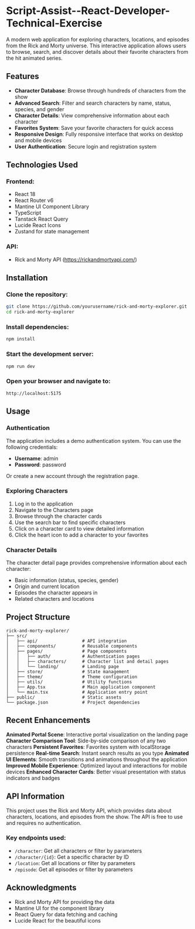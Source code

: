 # Script-Assist--React-Developer-Technical-Exercise

A modern web application for exploring characters, locations, and episodes from the Rick and Morty universe. This interactive application allows users to browse, search, and discover details about their favorite characters from the hit animated series.

## Features

- **Character Database**: Browse through hundreds of characters from the show
- **Advanced Search**: Filter and search characters by name, status, species, and gender
- **Character Details**: View comprehensive information about each character
- **Favorites System**: Save your favorite characters for quick access
- **Responsive Design**: Fully responsive interface that works on desktop and mobile devices
- **User Authentication**: Secure login and registration system

## Technologies Used

### Frontend:

- React 18
- React Router v6
- Mantine UI Component Library
- TypeScript
- Tanstack React Query
- Lucide React Icons
- Zustand for state management

### API:

- Rick and Morty API (https://rickandmortyapi.com/)

## Installation

### Clone the repository:

```bash
git clone https://github.com/yourusername/rick-and-morty-explorer.git
cd rick-and-morty-explorer
```

### Install dependencies:

```bash
npm install
```

### Start the development server:

```bash
npm run dev
```

### Open your browser and navigate to:

```
http://localhost:5175
```

## Usage

### Authentication

The application includes a demo authentication system. You can use the following credentials:

- **Username**: admin
- **Password**: password

Or create a new account through the registration page.

### Exploring Characters

1. Log in to the application
2. Navigate to the Characters page
3. Browse through the character cards
4. Use the search bar to find specific characters
5. Click on a character card to view detailed information
6. Click the heart icon to add a character to your favorites

### Character Details

The character detail page provides comprehensive information about each character:

- Basic information (status, species, gender)
- Origin and current location
- Episodes the character appears in
- Related characters and locations

## Project Structure

```
rick-and-morty-explorer/
├── src/
│   ├── api/                 # API integration
│   ├── components/          # Reusable components
│   ├── pages/               # Page components
│   │   ├── auth/            # Authentication pages
│   │   ├── characters/      # Character list and detail pages
│   │   └── landing/         # Landing page
│   ├── store/               # State management
│   ├── theme/               # Theme configuration
│   ├── utils/               # Utility functions
│   ├── App.tsx              # Main application component
│   └── main.tsx             # Application entry point
├── public/                  # Static assets
└── package.json             # Project dependencies
```
## Recent Enhancements
**Animated Portal Scene**: Interactive portal visualization on the landing page
**Character Comparison Tool**: Side-by-side comparison of any two characters
**Persistent Favorites**: Favorites system with localStorage persistence
**Real-time Search**: Instant search results as you type
**Animated UI Elements**: Smooth transitions and animations throughout the application
**Improved Mobile Experience**: Optimized layout and interactions for mobile devices
**Enhanced Character Cards**: Better visual presentation with status indicators and badges

## API Information

This project uses the Rick and Morty API, which provides data about characters, locations, and episodes from the show. The API is free to use and requires no authentication.

### Key endpoints used:

- `/character`: Get all characters or filter by parameters
- `/character/{id}`: Get a specific character by ID
- `/location`: Get all locations or filter by parameters
- `/episode`: Get all episodes or filter by parameters


## Acknowledgments

- Rick and Morty API for providing the data
- Mantine UI for the component library
- React Query for data fetching and caching
- Lucide React for the beautiful icons

